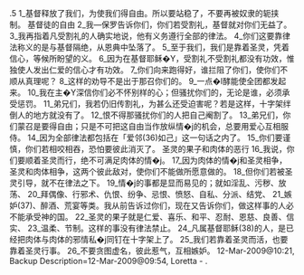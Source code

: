 .5 
1_基督释放了我们，为使我们得自由。所以要站稳了，不要再被奴隶的轭挟制。 
基督徒的自由 
2_我―保罗告诉你们，你们若受割礼，基督就对你们无益了。 3_我再指着凡受割礼的人确实地说，他有义务遵行全部的律法。 4_你们这要靠律法称义的是与基督隔绝，从恩典中坠落了。 5_至于我们，我们是靠着圣灵，凭着信心，等候所盼望的义。 6_因为在基督耶稣�Y，受割礼不受割礼都没有功效，惟独使人发出仁爱的信心才有功效。 
7_你们向来跑得好，谁拦阻了你们，使你们不顺从真理呢？ 8_这样的劝导不是出于那召你们的。 9_一点�I酵能使全团都发起来。 10_我在主�Y深信你们必不怀别样的心；但骚扰你们的，无论是谁，必须承受惩罚。 11_弟兄们，我若仍旧传割礼，为甚么还受迫害呢？若是这样，十字架绊倒人的地方就没有了。 12_恨不得那骚扰你们的人把自己阉割了。 
13_弟兄们，你们蒙召是要得自由；只是不可把这自由当作放纵情�j的机会，总要用爱心互相服侍。 14_因为全部律法都包括在「爱邻(36)如己」这一句话之内了。 15_你们要谨慎，你们若相咬相吞，恐怕要彼此消灭了。 
圣灵的果子和肉体的恶行 
16_我说，你们要顺着圣灵而行，绝不可满足肉体的情�j。 17_因为肉体的情�j和圣灵相争，圣灵和肉体相争，这两个彼此敌对，使你们不能做所愿意做的。 18_但你们若被圣灵引导，就不在律法之下。 19_情�j的事都是显而易见的；就如淫乱、污秽、放荡、 20_拜偶像、行邪术、仇恨、纷争、忌恨、愤怒、自私、分派、结党、 21_嫉妒(37)、醉酒、荒宴等类。我从前告诉过你们，现在又告诉你们，做这样事的人必不能承受神的国。 
22_圣灵的果子就是仁爱、喜乐、和平、忍耐、恩慈、良善、信实、 23_温柔、节制。这样的事没有律法禁止。 24_凡属基督耶稣(38)的人，是已经把肉体与肉体的邪情私�j同钉在十字架上了。 25_我们若靠着圣灵而活，也要靠着圣灵行事。 26_不要贪图虚名，彼此惹气，互相嫉妒。 
12-Mar-2009@10:21, Backup Description=12-Mar-2009@09:54, Loretta - 
 .